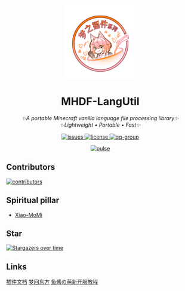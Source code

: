 <p align="center">
   <img src="./Logo.png" width="200px" height="200px" alt="MHDF-LangUtil">
</p>

<div align="center">

# MHDF-LangUtil

_✨A portable Minecraft vanilla language file processing library✨_
_✨Lightweight • Portable • Fast✨_

</div>

<p align="center">
    <a href="https://github.com/MHDFCraft/MHDF-LangUtil/issues">
        <img src="https://img.shields.io/github/issues/MHDFCraft/MHDF-LangUtil?style=flat-square" alt="issues">
    </a>
    <a href="https://github.com/MHDFCraft/MHDF-LangUtil/blob/main/LICENSE">
        <img src="https://img.shields.io/github/license/MHDFCraft/MHDF-LangUtil?style=flat-square" alt="license">
    </a>
    <a href="https://qm.qq.com/cgi-bin/qm/qr?k=T047YB6lHNMMcMuVlK_hGBcT5HNESxMA&jump_from=webapi&authKey=0/IFGIO6xLjjHB2YKF7laLxkKWbtWbDhb1lt//m7GgbElJSWdRZ8RjbWzSsufkO6">
        <img src="https://img.shields.io/badge/QQ--Group-129139830-brightgreen?style=flat-square" alt="qq-group">
    </a>
</p>

<div align="center">
    <a href="https://github.com/MHDFCraft/MHDF-LangUtil/pulse">
        <img src="https://repobeats.axiom.co/api/embed/e58f3e1358766291db33ba451d3e90be99811f4f.svg" alt="pulse">
    </a>
</div>

## Contributors

<a href="https://github.com/MHDFCraft/MHDF-LangUtil/graphs/contributors">
  <img src="https://stg.contrib.rocks/image?repo=MHDFCraft/MHDF-LangUtil" alt="contributors"/>
</a>

## Spiritual pillar

- [Xiao-MoMi](https://github.com/Xiao-MoMi)

## Star

[![Stargazers over time](https://starchart.cc/MHDFCraft/MHDF-LangUtil.svg?variant=adaptive)](https://starchart.cc/MHDFCraft/MHDF-LangUtil)

## Links

<div>
    <a href="https://plugin.mhdf.cn/">插件文档</a>
    <a href="https://www.mhdf.cn/">梦回东方</a>
    <a href="https://www.yuque.com/xiaoyutang-ayhvn/rnr4ym/">鱼酱の萌新开服教程</a>
</div>
